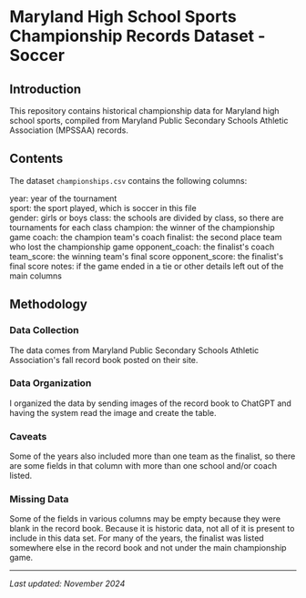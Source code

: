 # Maryland High School Sports Championship Records Dataset - Soccer

## Introduction

This repository contains historical championship data for Maryland high school sports, compiled from Maryland Public Secondary Schools Athletic Association (MPSSAA) records.
## Contents

The dataset `championships.csv` contains the following columns:

year: year of the tournament	
sport: the sport played, which is soccer in this file	
gender: girls or boys
class: the schools are divided by class, so there are tournaments for each class
champion: the winner of the championship game
coach: the champion team's coach
finalist: the second place team who lost the championship game
opponent_coach: the finalist's coach
team_score: the winning team's final score
opponent_score: the finalist's final score
notes: if the game ended in a tie or other details left out of the main columns

## Methodology

### Data Collection

The data comes from Maryland Public Secondary Schools Athletic Association's fall record book posted on their site.

### Data Organization

I organized the data by sending images of the record book to ChatGPT and having the system read the image and create the table.

### Caveats

Some of the years also included more than one team as the finalist, so there are some fields in that column with more than one school and/or coach listed.

### Missing Data

Some of the fields in various columns may be empty because they were blank in the record book. Because it is historic data, not all of it is present to include in this data set. For many of the years, the finalist was listed somewhere else in the record book and not under the main championship game. 


---
*Last updated: November 2024*  
